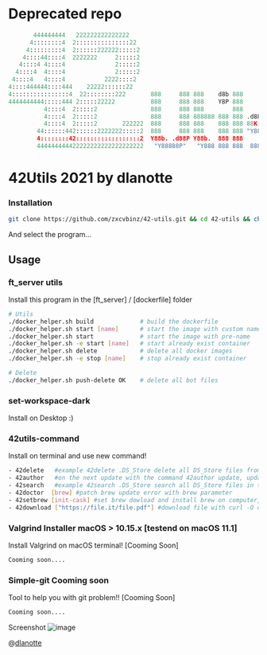 # Deprecated repo
```python
       444444444   222222222222222    
      4::::::::4  2:::::::::::::::22  
     4:::::::::4  2::::::222222:::::2 
    4::::44::::4  2222222     2:::::2 
   4::::4 4::::4              2:::::2 
  4::::4  4::::4              2:::::2 
 4::::4   4::::4           2222::::2  
4::::444444::::444    22222::::::22   
4::::::::::::::::4  22::::::::222       888     888 888    d8b 888   
4444444444:::::444 2:::::22222          888     888 888    Y8P 888       
          4::::4  2:::::2               888     888 888        888          
          4::::4  2:::::2               888     888 888888 888 888 .d8888b      
          4::::4  2:::::2       222222  888     888 888    888 888 88K      
        44::::::442::::::2222222:::::2  888     888 888    888 888 "Y8888b. 
        4::::::::42::::::::::::::::::2  Y88b. .d88P Y88b.  888 888      X88 
        444444444422222222222222222222   "Y88888P"   "Y888 888 888  88888P' 
```

# 42Utils 2021 by dlanotte

### Installation
```bash
git clone https://github.com/zxcvbinz/42-utils.git && cd 42-utils && chmod 755 ./install.sh && ./install.sh && cd ..
```
And select the program...


## Usage
### ft_server utils 

Install this program in the [ft_server] / [dockerfile] folder 
```bash
# Utils
./docker_helper.sh build             # build the dockerfile
./docker_helper.sh start [name]      # start the image with custom name 
./docker_helper.sh start             # start the image with pre-name 
./docker_helper.sh -e start [name]   # start already exist container 
./docker_helper.sh delete            # delete all docker images
./docker_helper.sh -e stop [name]    # stop already exist container 

# Delete
./docker_helper.sh push-delete OK    # delete all bot files 
```
### set-workspace-dark
Install on Desktop :)

### 42utils-command
Install on terminal and use new command!
```bash
- 42delete   #example 42delete .DS_Store delete all DS_Store files from the folder
- 42author   #on the next update with the command 42author update, update the program
- 42search   #example 42search .DS_Store search all DS_Store files in the folder
- 42doctor	[brew] #patch brew update error with brew parameter
- 42setbrew [init-cask] #set brew dowload and install brew on computer, with init-cask set cask-application variable on .Applications folder
- 42download ["https://file.it/file.pdf"] #download file with curl -O command 
```
### Valgrind Installer macOS > 10.15.x  [testend on macOS 11.1]
Install Valgrind on macOS terminal! [Cooming Soon]
```bash
Cooming soon....
```
### Simple-git Cooming soon
Tool to help you with git problem!! [Cooming Soon]
```bash
Cooming soon....
```
Screenshot
![image](https://i.imgur.com/vi5Ki6g.jpg)


@[dlanotte](https://profile.intra.42.fr/users/dlanotte)
